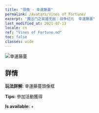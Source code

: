 ```yaml
---
title: "頭像 - 幸運藤蔓"
permalink: /Avatars/Vines of Fortune/
excerpt: "魔法门之英雄无敌：战争纪元  幸運藤蔓"
last_modified_at: 2021-07-13
locale: cn
ref: "Vines of Fortune.md"
toc: false
classes: wide
---
```

 ![幸運藤蔓](/images/a/avatarFrame_92.png)

## 詳情

 **玩法詳解:** 幸運藤蔓頭像框 

 **Tips:** 參加活動獲得 

 **Is available:**  + 


